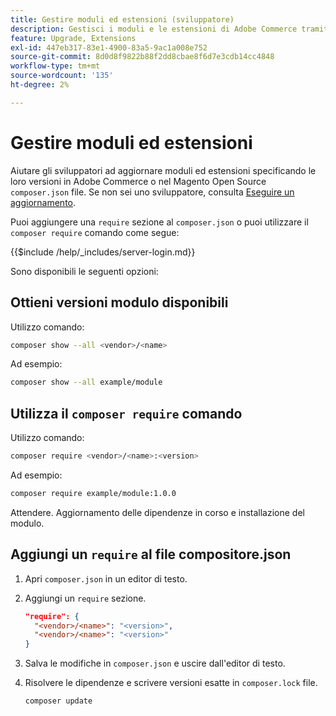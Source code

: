 ```yaml
---
title: Gestire moduli ed estensioni (sviluppatore)
description: Gestisci i moduli e le estensioni di Adobe Commerce tramite l’interfaccia della riga di comando e il gestore di pacchetti del Compositore.
feature: Upgrade, Extensions
exl-id: 447eb317-83e1-4900-83a5-9ac1a008e752
source-git-commit: 8d0d8f9822b88f2dd8cbae8f6d7e3cdb14cc4848
workflow-type: tm+mt
source-wordcount: '135'
ht-degree: 2%

---
```


# Gestire moduli ed estensioni

Aiutare gli sviluppatori ad aggiornare moduli ed estensioni specificando le loro versioni in Adobe Commerce o nel Magento Open Source `composer.json` file. Se non sei uno sviluppatore, consulta [Eseguire un aggiornamento](../implementation/perform-upgrade.md).

Puoi aggiungere una `require` sezione al `composer.json` o puoi utilizzare il `composer require` comando come segue:

{{$include /help/_includes/server-login.md}}

Sono disponibili le seguenti opzioni:

## Ottieni versioni modulo disponibili

Utilizzo comando:

```bash
composer show --all <vendor>/<name>
```

Ad esempio:

```bash
composer show --all example/module
```

## Utilizza il `composer require` comando

Utilizzo comando:

```bash
composer require <vendor>/<name>:<version>
```

Ad esempio:

```bash
composer require example/module:1.0.0
```

Attendere. Aggiornamento delle dipendenze in corso e installazione del modulo.

## Aggiungi un `require` al file compositore.json

1. Apri `composer.json` in un editor di testo.

1. Aggiungi un `require` sezione.

   ```json
   "require": {
     "<vendor>/<name>": "<version>",
     "<vendor>/<name>": "<version>"
   }
   ```

1. Salva le modifiche in `composer.json` e uscire dall&#39;editor di testo.

1. Risolvere le dipendenze e scrivere versioni esatte in `composer.lock` file.

   ```bash
   composer update
   ```
